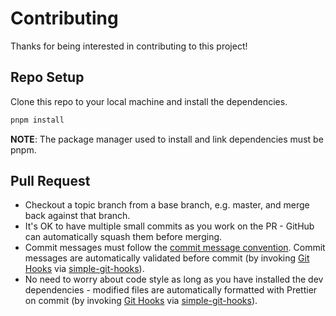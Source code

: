 # Contributing

Thanks for being interested in contributing to this project!

## Repo Setup

Clone this repo to your local machine and install the dependencies.

```bash
pnpm install
```

**NOTE**: The package manager used to install and link dependencies must be pnpm.

## Pull Request

- Checkout a topic branch from a base branch, e.g. master, and merge back against that branch.
- It's OK to have multiple small commits as you work on the PR - GitHub can automatically squash them before merging.
- Commit messages must follow the [commit message convention](./.github/commit-convention.md). Commit messages are automatically validated before commit (by invoking [Git Hooks](https://git-scm.com/docs/githooks) via [simple-git-hooks](https://github.com/toplenboren/simple-git-hooks)).
- No need to worry about code style as long as you have installed the dev dependencies - modified files are automatically formatted with Prettier on commit (by invoking [Git Hooks](https://git-scm.com/docs/githooks) via [simple-git-hooks](https://github.com/toplenboren/simple-git-hooks)).
